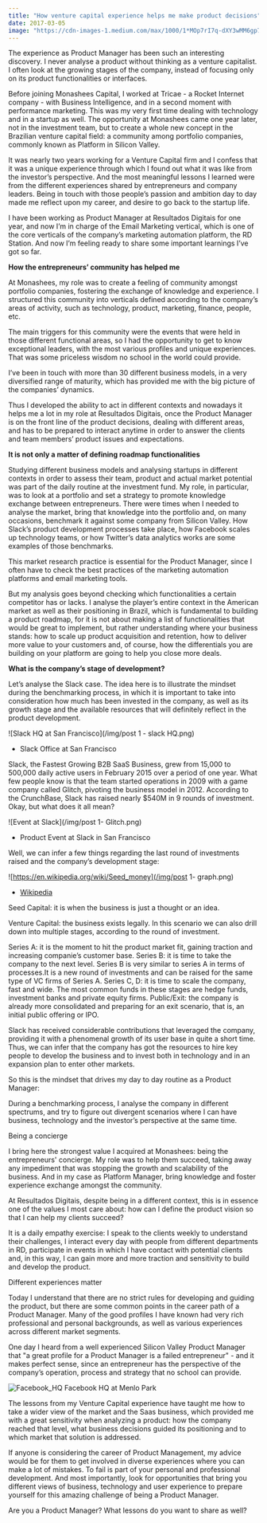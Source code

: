 ```yaml
---
title: "How venture capital experience helps me make product decisions"
date: 2017-03-05
image: "https://cdn-images-1.medium.com/max/1000/1*MOp7rI7q-dXY3wMM6gp73A.jpeg"
---
```

The experience as Product Manager has been such an interesting discovery. I never analyse a product without thinking as a venture capitalist. I often look at the growing stages of the company, instead of focusing only on its product functionalities or interfaces.

Before joining Monashees Capital, I worked at Tricae - a Rocket Internet company - with Business Intelligence, and in a second moment with performance marketing. This was my very first time dealing with technology and in a startup as well. The opportunity at Monashees came one year later, not in the investment team, but to create a whole new concept in the Brazilian venture capital field: a community among portfolio companies, commonly known as Platform in Silicon Valley.

It was nearly two years working for a Venture Capital firm and I confess that it was a unique experience through which I found out what it was like from the investor’s perspective. And the most meaningful lessons I learned were from the different experiences shared by entrepreneurs and company leaders. Being in touch with those people’s passion and ambition day to day made me reflect upon my career, and desire to go back to the startup life.

I have been working as Product Manager at Resultados Digitais for one year, and now I’m in charge of the Email Marketing vertical, which is one of the core verticals of the company’s marketing automation platform, the RD Station. And now I’m feeling ready to share some important learnings I’ve got so far.

**How the entrepreneurs’ community has helped me**

At Monashees, my role was to create a feeling of community amongst portfolio companies, fostering the exchange of knowledge and experience. I structured this community into verticals defined according to the company’s areas of activity, such as technology, product, marketing, finance, people, etc.

The main triggers for this community were the events that were held in those different functional areas, so I had the opportunity to get to know exceptional leaders, with the most various profiles and unique experiences. That was some priceless wisdom no school in the world could provide.

I’ve been in touch with more than 30 different business models, in a very diversified range of maturity, which has provided me with the big picture of the companies’ dynamics.

Thus I developed the ability to act in different contexts and nowadays it helps me a lot in my role at Resultados Digitais, once the Product Manager is on the front line of the product decisions, dealing with different areas, and has to be prepared to interact anytime in order to answer the clients and team members’ product issues and expectations.

**It is not only a matter of defining roadmap functionalities**

Studying different business models and analysing startups in different contexts in order to assess their team, product and actual market potential was part of the daily routine at the investment fund. My role, in particular, was to look at a portfolio and set a strategy to promote knowledge exchange between entrepreneurs. There were times when I needed to analyse the market, bring that knowledge into the portfolio and, on many occasions, benchmark it against some company from Silicon Valley. How Slack’s product development processes take place, how Facebook scales up technology teams, or how Twitter’s data analytics works are some examples of those benchmarks.

This market research practice is essential for the Product Manager, since I often have to check the best practices of the marketing automation platforms and email marketing tools.

But my analysis goes beyond checking which functionalities a certain competitor has or lacks. I analyse the player’s entire context in the American market as well as their positioning in Brazil, which is fundamental to building a product roadmap, for it is not about making a list of functionalities that would be great to implement, but rather understanding where your business stands: how to scale up product acquisition and retention, how to deliver more value to your customers and, of course, how the differentials you are building on your platform are going to help you close more deals.

**What is the company’s stage of development?**

Let’s analyse the Slack case. The idea here is to illustrate the mindset during the benchmarking process, in which it is important to take into consideration how much has been invested in the company, as well as its growth stage and the available resources that will definitely reflect in the product development.

![Slack HQ at San Francisco](/img/post 1 - slack HQ.png)
*  Slack Office at San Francisco

Slack, the Fastest Growing B2B SaaS Business, grew from 15,000 to 500,000 daily active users in February 2015 over a period of one year. What few people know is that the team started operations in 2009 with a game company called Glitch, pivoting the business model in 2012. According to the CrunchBase, Slack has raised nearly $540M in 9 rounds of investment. Okay, but what does it all mean?

![Event at Slack](/img/post 1- Glitch.png)
* Product Event at Slack in San Francisco

Well, we can infer a few things regarding the last round of investments raised and the company’s development stage:


 ![https://en.wikipedia.org/wiki/Seed_money](/img/post 1- graph.png)
* [Wikipedia](https://en.wikipedia.org/wiki/Seed_money)


Seed Capital: it is when the business is just a thought or an idea.

Venture Capital: the business exists legally. In this scenario we can also drill down into multiple stages, according to the round of investment.

Series A: it is the moment to hit the product market fit, gaining traction and increasing companie’s customer base.
Series B: it is time to take the company to the next level. Series B is very similar to series A in terms of processes.It is a new round of investments and can be raised for the same type of VC firms of Series A.
Series C, D: it is time to scale the company, fast and wide. The most common funds in these stages are hedge funds, investment banks and private equity firms.
Public/Exit: the company is already more consolidated and preparing for an exit scenario, that is, an initial public offering or IPO.

Slack has received considerable contributions that leveraged the company, providing it with a phenomenal growth of its user base in quite a short time. Thus, we can infer that the company has got the resources to hire key people to develop the business and to invest both in technology and in an expansion plan to enter other markets.

So this is the mindset that drives my day to day routine as a Product Manager:

During a benchmarking process, I analyse the company in different spectrums, and try to figure out divergent scenarios where I can have business, technology and the investor’s perspective at the same time.

Being a concierge

I bring here the strongest value I acquired at Monashees: being the entrepreneurs' concierge. My role was to help them succeed, taking away any impediment that was stopping the growth and scalability of the business. And in my case as Platform Manager, bring knowledge and foster experience exchange amongst the community.

At Resultados Digitais, despite being in a different context, this is in essence one of the values I most care about: how can I define the product vision so that I can help my clients succeed?

It is a daily empathy exercise: I speak to the clients weekly to understand their challenges, I interact every day with people from different departments in RD, participate in events in which I have contact with potential clients and, in this way, I can gain more and more traction and sensitivity to build and develop the product.

Different experiences matter

Today I understand that there are no strict rules for developing and guiding the product, but there are some common points in the career path of a Product Manager. Many of the good profiles I have known had very rich professional and personal backgrounds, as well as various experiences across different market segments.

One day I heard from a well experienced Silicon Valley Product Manager that "a great profile for a Product Manager is a failed entrepreneur" - and it makes perfect sense, since an entrepreneur has the perspective of the company’s operation, process and strategy that no school can provide.

 ![Facebook_HQ](/img/post1_facebook.PNG)
 Facebook HQ at Menlo Park

The lessons from my Venture Capital experience have taught me how to take a wider view of the market and the Saas business, which provided me with a great sensitivity when analyzing a product: how the company reached that level, what business decisions guided its positioning and to which market that solution is addressed.

If anyone is considering the career of Product Management, my advice would be for them to get involved in diverse experiences where you can make a lot of mistakes. To fail is part of your personal and professional development. And most importantly, look for opportunities that bring you different views of business, technology and user experience to prepare yourself for this amazing challenge of being a Product Manager.

Are you a Product Manager? What lessons do you want to share as well?
